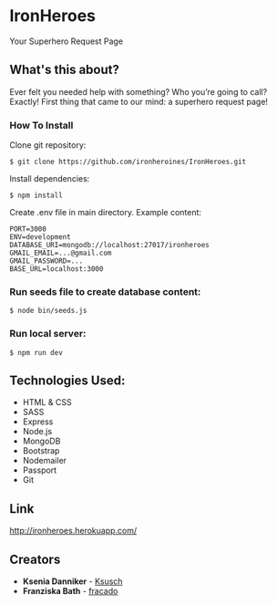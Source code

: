# IronHeroes
Your Superhero Request Page

## What's this about?

Ever felt you needed help with something? Who you’re going to call? Exactly! 
First thing that came to our mind: a superhero request page!

### How To Install

Clone git repository:

```
$ git clone https://github.com/ironheroines/IronHeroes.git
```

Install dependencies:

```
$ npm install 
```

Create .env file in main directory. Example content:
```shell
PORT=3000
ENV=development
DATABASE_URI=mongodb://localhost:27017/ironheroes
GMAIL_EMAIL=...@gmail.com
GMAIL_PASSWORD=...
BASE_URL=localhost:3000
```

### Run seeds file to create database content:

```
$ node bin/seeds.js
```

### Run local server:

```
$ npm run dev
```



## Technologies Used:

* HTML & CSS
* SASS
* Express
* Node.js
* MongoDB
* Bootstrap
* Nodemailer
* Passport
* Git

## Link

http://ironheroes.herokuapp.com/

## Creators

* **Ksenia Danniker** - [Ksusch](https://github.com/ksusch)
* **Franziska Bath** - [fracado](https://github.com/fracado)